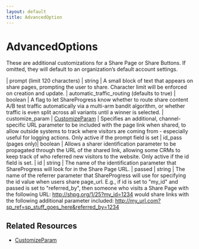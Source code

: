 ```yaml
---
layout: default
title: AdvancedOption
---
```


# AdvancedOptions

These are additional customizations for a Share Page or Share Buttons. If omitted, they will default to an organization’s default account settings.

| prompt (limit 120 characters) | string | A small block of text that appears on share pages, prompting the user to share. Character limit will be enforced on creation and update.
| automatic_traffic_routing (defaults to true) | boolean | A flag to let ShareProgress know whether to route share content A/B test traffic automatically via a multi-arm bandit algorithm, or whether traffic is even split across all variants until a winner is selected.
| customize_param | [CustomizeParam](social_customize_param.html) |  Specifies an additional, channel-specific URL parameter to be included with the page link when shared, to allow outside systems to track where visitors are coming from - especially useful for logging actions. Only active if the prompt field is set
| id_pass (pages only)| boolean  | Allows a sharer identification parameter to be propagated through the URL of the shared link, allowing some CRMs to keep track of who referred new visitors to the website. Only active if the id field is set.
| id | string | The name of the identification parameter that ShareProgress will look for in the Share Page URL.
| passed | string | The name of the referrer parameter that ShareProgress will use for specifying the id value when users share page_url. E.g., if id is set to "my_id" and passed is set to "referred_by", then someone who visits a Share Page with the following URL: http://shpg.org/1/25?my_id=1234 would share links with the following additional parameter included: http://my_url.com?sp_ref=sp_stuff_goes_here&referred_by=1234

## Related Resources

* [CustomizeParam](social_customize_param.html)
